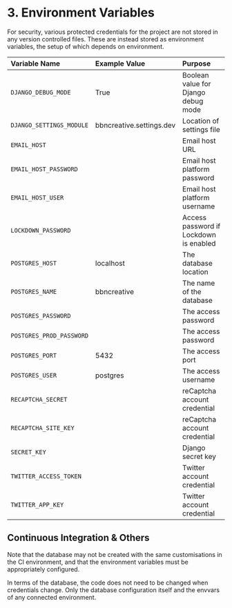 # 3. Environment Variables

For security, various protected credentials for the project are not stored in any version controlled files. These are instead stored as environment variables, the setup of which depends on environment.

| Variable Name | Example Value | Purpose |
|:-------|:-------|:--------|
| `DJANGO_DEBUG_MODE` | True | Boolean value for Django debug mode |
| `DJANGO_SETTINGS_MODULE` | bbncreative.settings.dev | Location of settings file |
| `EMAIL_HOST` | | Email host URL |
| `EMAIL_HOST_PASSWORD` | | Email host platform password |
| `EMAIL_HOST_USER` | | Email host platform username |
| `LOCKDOWN_PASSWORD` | | Access password if Lockdown is enabled |
| `POSTGRES_HOST` | localhost | The database location |
| `POSTGRES_NAME` | bbncreative | The name of the database |
| `POSTGRES_PASSWORD` |  | The access password |
| `POSTGRES_PROD_PASSWORD` |  | The access password |
| `POSTGRES_PORT` | 5432 | The access port |
| `POSTGRES_USER` | postgres | The access username |
| `RECAPTCHA_SECRET` | | reCaptcha account credential |
| `RECAPTCHA_SITE_KEY` | | reCaptcha account credential |
| `SECRET_KEY` | | Django secret key |
| `TWITTER_ACCESS_TOKEN` | | Twitter account credential |
| `TWITTER_APP_KEY` | | Twitter account credential |

## Continuous Integration & Others

Note that the database may not be created with the same customisations in the CI environment, and that the environment variables must be appropriately configured.

In terms of the database, the code does not need to be changed when credentials change. Only the database configuration itself and the envvars of any connected environment.
